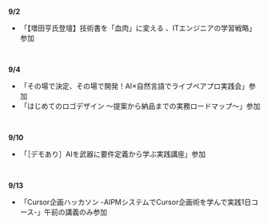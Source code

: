 **9/2**
- 「【増田亨氏登壇】技術書を「血肉」に変える 、ITエンジニアの学習戦略」参加
<br>

**9/4**
- 「その場で決定、その場で開発！AI×自然言語でライブペアプロ実践会」参加
- 「はじめてのロゴデザイン 〜提案から納品までの実務ロードマップ〜」参加
<br>

**9/10**
- 「［デモあり］AIを武器に要件定義から学ぶ実践講座」参加
<br>

**9/13**
- 「Cursor企画ハッカソン -AIPMシステムでCursor企画術を学んで実践1日コース-」午前の講義のみ参加
<br>

